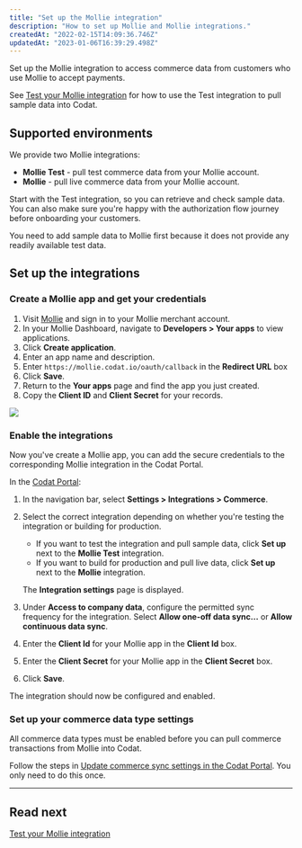 ```yaml
---
title: "Set up the Mollie integration"
description: "How to set up Mollie and Mollie integrations."
createdAt: "2022-02-15T14:09:36.746Z"
updatedAt: "2023-01-06T16:39:29.498Z"
---
```


Set up the Mollie integration to access commerce data from customers who use Mollie to accept payments.

See [Test your Mollie integration](/integrations/commerce/mollie/commerce-mollie-test) for how to use the Test integration to pull sample data into Codat.

## Supported environments

We provide two Mollie integrations:

- **Mollie Test** - pull test commerce data from your Mollie account.
- **Mollie** - pull live commerce data from your Mollie account.

Start with the Test integration, so you can retrieve and check sample data. You can also make sure you're happy with the authorization flow journey before onboarding your customers.

You need to add sample data to Mollie first because it does not provide any readily available test data.

## Set up the integrations

### Create a Mollie app and get your credentials

1. Visit <a className="external" href="https://www.mollie.com/en" target="_blank">Mollie</a> and sign in to your Mollie merchant account.
2. In your Mollie Dashboard, navigate to **Developers > Your apps** to view applications.
3. Click **Create application**.
4. Enter an app name and description.
5. Enter `https://mollie.codat.io/oauth/callback` in the **Redirect URL** box
6. Click **Save**.
7. Return to the **Your apps** page and find the app you just created.
8. Copy the **Client ID** and **Client Secret** for your records.

<img src="/img/old/051e9fd-36001_Mollie_-_client_id.PNG" />

### Enable the integrations

Now you've create a Mollie app, you can add the secure credentials to the corresponding Mollie integration in the Codat Portal.

In the <a className="external" href="https://app.codat.io" target="_blank">Codat Portal</a>:

1. In the navigation bar, select **Settings > Integrations > Commerce**.
2. Select the correct integration depending on whether you're testing the integration or building for production.

   - If you want to test the integration and pull sample data, click **Set up** next to the **Mollie Test** integration.
   - If you want to build for production and pull live data, click **Set up** next to the **Mollie** integration.

   The **Integration settings** page is displayed.

3. Under **Access to company data**, configure the permitted sync frequency for the integration. Select **Allow one-off data sync…** or **Allow continuous data sync**.
4. Enter the **Client Id** for your Mollie app in the **Client Id** box.
5. Enter the **Client Secret** for your Mollie app in the **Client Secret** box.
6. Click **Save**.

The integration should now be configured and enabled.

### Set up your commerce data type settings

All commerce data types must be enabled before you can pull commerce transactions from Mollie into Codat.

Follow the steps in [Update commerce sync settings in the Codat Portal](/integrations/commerce/commerce-sync-settings#update-commerce-sync-settings-in-the-codat-portal). You only need to do this once.

---

## Read next

[Test your Mollie integration](/integrations/commerce/mollie/commerce-mollie-test)

